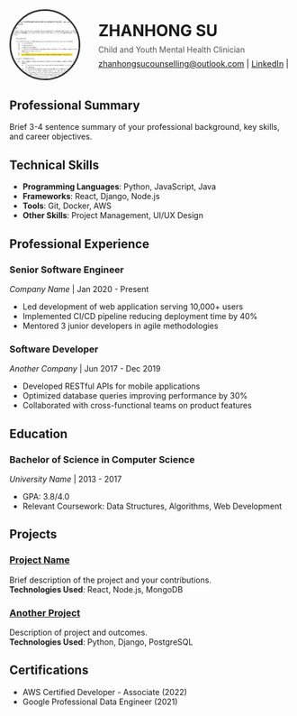 <div style="display: flex; align-items: center; margin-bottom: 2rem;">
  <img src="ZONING.jpg" alt="ZHANHONG PHOTO" style="width: 120px; height: 120px; border-radius: 50%; object-fit: cover; border: 3px solid #333; margin-right: 2rem;">
  <div>
    <h1 style="margin: 0;">ZHANHONG SU</h1>
    <p style="margin: 0.5rem 0; color: #555;">Child and Youth Mental Health Clinician</p>
    <p style="margin: 0; font-size: 0.9rem;">
      <a href="mailto:zhanhongsucounselling@outlook.com">zhanhongsucounselling@outlook.com</a> | 
      <a href="https://www.linkedin.com/in/viola-su-b67143166/">LinkedIn</a> | 
    </p>
  </div>
</div>

## Professional Summary
Brief 3-4 sentence summary of your professional background, key skills, and career objectives.

## Technical Skills
- **Programming Languages**: Python, JavaScript, Java
- **Frameworks**: React, Django, Node.js
- **Tools**: Git, Docker, AWS
- **Other Skills**: Project Management, UI/UX Design

## Professional Experience

### Senior Software Engineer  
*Company Name* | Jan 2020 - Present  
- Led development of web application serving 10,000+ users
- Implemented CI/CD pipeline reducing deployment time by 40%
- Mentored 3 junior developers in agile methodologies

### Software Developer  
*Another Company* | Jun 2017 - Dec 2019  
- Developed RESTful APIs for mobile applications
- Optimized database queries improving performance by 30%
- Collaborated with cross-functional teams on product features

## Education

### Bachelor of Science in Computer Science  
*University Name* | 2013 - 2017  
- GPA: 3.8/4.0
- Relevant Coursework: Data Structures, Algorithms, Web Development

## Projects

### [Project Name](https://github.com/username/project)
Brief description of the project and your contributions.  
**Technologies Used**: React, Node.js, MongoDB

### [Another Project](https://github.com/username/another-project)
Description of project and outcomes.  
**Technologies Used**: Python, Django, PostgreSQL

## Certifications
- AWS Certified Developer - Associate (2022)
- Google Professional Data Engineer (2021)